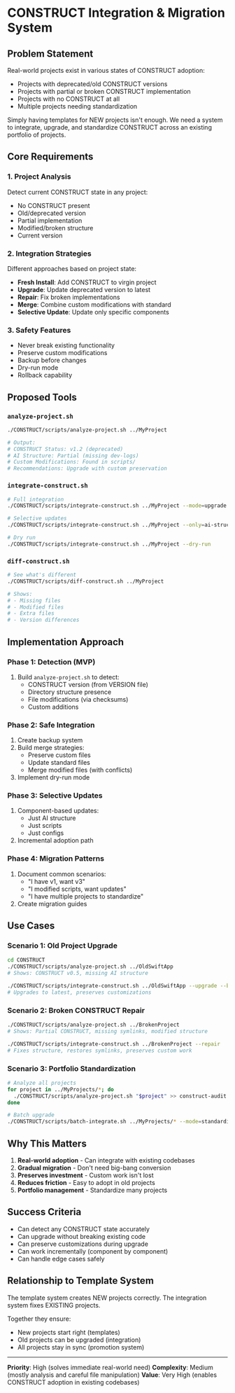 # CONSTRUCT Integration & Migration System

## Problem Statement

Real-world projects exist in various states of CONSTRUCT adoption:
- Projects with deprecated/old CONSTRUCT versions
- Projects with partial or broken CONSTRUCT implementation
- Projects with no CONSTRUCT at all
- Multiple projects needing standardization

Simply having templates for NEW projects isn't enough. We need a system to integrate, upgrade, and standardize CONSTRUCT across an existing portfolio of projects.

## Core Requirements

### 1. Project Analysis
Detect current CONSTRUCT state in any project:
- No CONSTRUCT present
- Old/deprecated version
- Partial implementation
- Modified/broken structure
- Current version

### 2. Integration Strategies
Different approaches based on project state:
- **Fresh Install**: Add CONSTRUCT to virgin project
- **Upgrade**: Update deprecated version to latest
- **Repair**: Fix broken implementations
- **Merge**: Combine custom modifications with standard
- **Selective Update**: Update only specific components

### 3. Safety Features
- Never break existing functionality
- Preserve custom modifications
- Backup before changes
- Dry-run mode
- Rollback capability

## Proposed Tools

### `analyze-project.sh`
```bash
./CONSTRUCT/scripts/analyze-project.sh ../MyProject

# Output:
# CONSTRUCT Status: v1.2 (deprecated)
# AI Structure: Partial (missing dev-logs)
# Custom Modifications: Found in scripts/
# Recommendations: Upgrade with custom preservation
```

### `integrate-construct.sh`
```bash
# Full integration
./CONSTRUCT/scripts/integrate-construct.sh ../MyProject --mode=upgrade

# Selective updates
./CONSTRUCT/scripts/integrate-construct.sh ../MyProject --only=ai-structure

# Dry run
./CONSTRUCT/scripts/integrate-construct.sh ../MyProject --dry-run
```

### `diff-construct.sh`
```bash
# See what's different
./CONSTRUCT/scripts/diff-construct.sh ../MyProject

# Shows:
# - Missing files
# - Modified files
# - Extra files
# - Version differences
```

## Implementation Approach

### Phase 1: Detection (MVP)
1. Build `analyze-project.sh` to detect:
   - CONSTRUCT version (from VERSION file)
   - Directory structure presence
   - File modifications (via checksums)
   - Custom additions

### Phase 2: Safe Integration
1. Create backup system
2. Build merge strategies:
   - Preserve custom files
   - Update standard files
   - Merge modified files (with conflicts)
3. Implement dry-run mode

### Phase 3: Selective Updates
1. Component-based updates:
   - Just AI structure
   - Just scripts
   - Just configs
2. Incremental adoption path

### Phase 4: Migration Patterns
1. Document common scenarios:
   - "I have v1, want v3"
   - "I modified scripts, want updates"
   - "I have multiple projects to standardize"
2. Create migration guides

## Use Cases

### Scenario 1: Old Project Upgrade
```bash
cd CONSTRUCT
./CONSTRUCT/scripts/analyze-project.sh ../OldSwiftApp
# Shows: CONSTRUCT v0.5, missing AI structure

./CONSTRUCT/scripts/integrate-construct.sh ../OldSwiftApp --upgrade --backup
# Upgrades to latest, preserves customizations
```

### Scenario 2: Broken CONSTRUCT Repair
```bash
./CONSTRUCT/scripts/analyze-project.sh ../BrokenProject
# Shows: Partial CONSTRUCT, missing symlinks, modified structure

./CONSTRUCT/scripts/integrate-construct.sh ../BrokenProject --repair
# Fixes structure, restores symlinks, preserves custom work
```

### Scenario 3: Portfolio Standardization
```bash
# Analyze all projects
for project in ../MyProjects/*; do
  ./CONSTRUCT/scripts/analyze-project.sh "$project" >> construct-audit.txt
done

# Batch upgrade
./CONSTRUCT/scripts/batch-integrate.sh ../MyProjects/* --mode=standardize
```

## Why This Matters

1. **Real-world adoption** - Can integrate with existing codebases
2. **Gradual migration** - Don't need big-bang conversion
3. **Preserves investment** - Custom work isn't lost
4. **Reduces friction** - Easy to adopt in old projects
5. **Portfolio management** - Standardize many projects

## Success Criteria

- Can detect any CONSTRUCT state accurately
- Can upgrade without breaking existing code
- Can preserve customizations during upgrade
- Can work incrementally (component by component)
- Can handle edge cases safely

## Relationship to Template System

The template system creates NEW projects correctly.
The integration system fixes EXISTING projects.

Together they ensure:
- New projects start right (templates)
- Old projects can be upgraded (integration)
- All projects stay in sync (promotion system)

---

**Priority**: High (solves immediate real-world need)
**Complexity**: Medium (mostly analysis and careful file manipulation)
**Value**: Very High (enables CONSTRUCT adoption in existing codebases)